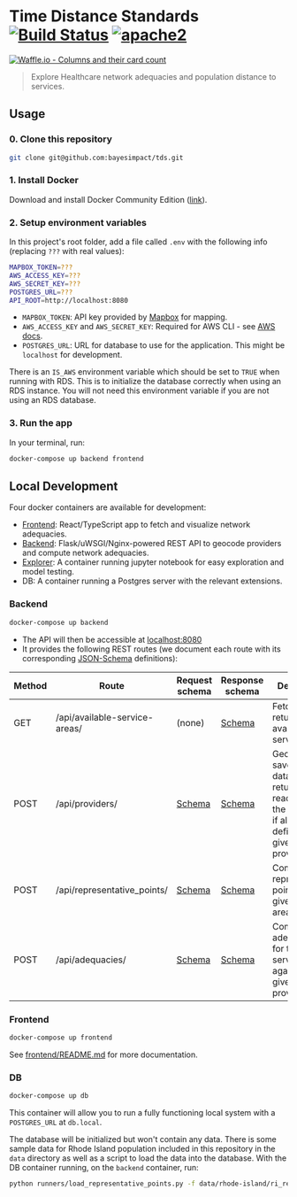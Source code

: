 # Time Distance Standards [![Build Status][build]](https://circleci.com/gh/bayesimpact/tds) [![apache2]](https://www.apache.org/licenses/LICENSE-2.0)

[build]: https://img.shields.io/circleci/project/bayesimpact/tds.svg?branch=master&style=flat-square
[apache2]: https://img.shields.io/badge/License-Apache%202.0-blue.svg
[![Waffle.io - Columns and their card count](https://badge.waffle.io/bayesimpact/tds.svg?columns=all)](http://waffle.io/bayesimpact/tds)

> Explore Healthcare network adequacies and population distance to services.

## Usage

### 0. Clone this repository
```bash
git clone git@github.com:bayesimpact/tds.git
```

### 1. Install Docker

Download and install Docker Community Edition ([link](https://store.docker.com/search?offering=community&type=edition)).

### 2. Setup environment variables

In this project's root folder, add a file called `.env` with the following info (replacing `???` with real values):

```sh
MAPBOX_TOKEN=???
AWS_ACCESS_KEY=???
AWS_SECRET_KEY=???
POSTGRES_URL=???
API_ROOT=http://localhost:8080
```

* `MAPBOX_TOKEN`: API key provided by [Mapbox](mapbox.com) for mapping.
* `AWS_ACCESS_KEY` and `AWS_SECRET_KEY`: Required for AWS CLI - see [AWS docs](https://docs.aws.amazon.com/general/latest/gr/aws-sec-cred-types.html).
* `POSTGRES_URL`: URL for database to use for the application. This might be `localhost` for development.

There is an `IS_AWS` environment variable which should be set to `TRUE` when running with RDS. This is to initialize the database correctly when using an RDS instance. You will not need this environment variable if you are not using an RDS database.

### 3. Run the app

In your terminal, run:

```sh
docker-compose up backend frontend
```

## Local Development

Four docker containers are available for development:

- [Frontend](frontend/Dockerfile): React/TypeScript app to fetch and visualize network adequacies.
- [Backend](backend/Dockerfile): Flask/uWSGI/Nginx-powered REST API to geocode providers and compute network adequacies.
- [Explorer](explorer/Dockerfile): A container running jupyter notebook for easy exploration and model testing.
- DB: A container running a Postgres server with the relevant extensions.

### Backend

```sh
docker-compose up backend
```

- The API will then be accessible at [localhost:8080](http://localhost:8080)
- It provides the following REST routes (we document each route with its corresponding [JSON-Schema](https://spacetelescope.github.io/understanding-json-schema/) definitions):

| Method  | Route                               | Request schema  | Response schema | Description           |
|---------|-------------------------------------|-----------------|-----------------|-----------------------|
| GET     | /api/available-service-areas/       | (none)          | [Schema](shared/api-spec/available-service-areas-response.json) | Fetches and returns all available service areas |
| POST    | /api/providers/                     | [Schema](shared/api-spec/providers-request.json) | [Schema](shared/api-spec/providers-response.json) | Geocodes, saves to the database, and returns (or, reads from the database if already defined) the given providers |
| POST    | /api/representative_points/         | [Schema](shared/api-spec/representative-points-request.json) | [Schema](shared/api-spec/representative-points-response.json) | Computes representative points for the given service areas |
| POST    | /api/adequacies/                    | [Schema](shared/api-spec/adequacies-request.json) | [Schema](shared/api-spec/adequacies-response.json) | Computes adequacies for the given service areas against the given providers |

### Frontend

```sh
docker-compose up frontend
```

See [frontend/README.md](frontend/README.md) for more documentation.

### DB
```bash
docker-compose up db
```

This container will allow you to run a fully functioning local system with a `POSTGRES_URL` at `db.local`.

The database will be initialized but won't contain any data. There is some sample data for Rhode Island population included in this repository in the `data` directory as well as a script to load the data into the database. With the DB container running, on the `backend` container, run:
```bash
python runners/load_representative_points.py -f data/rhode-island/ri_representative_points.geojson
``` 
